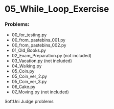 # 05_While_Loop_Exercise

### Problems:
- 00_for_testing.py
- 00_from_pastebins_001.py
- 00_from_pastebins_002.py
- 01_Old_Books.py
- 02_Exam_Preparation.py  (not included)
- 03_Vacation.py  (not included)
- 04_Walking.py
- 05_Coin.py
- 05_Coin_ver_2.py
- 05_Coin_ver_3.py
- 06_Cake.py
- 07_Moving.py  (not included)


SoftUni Judge problems
